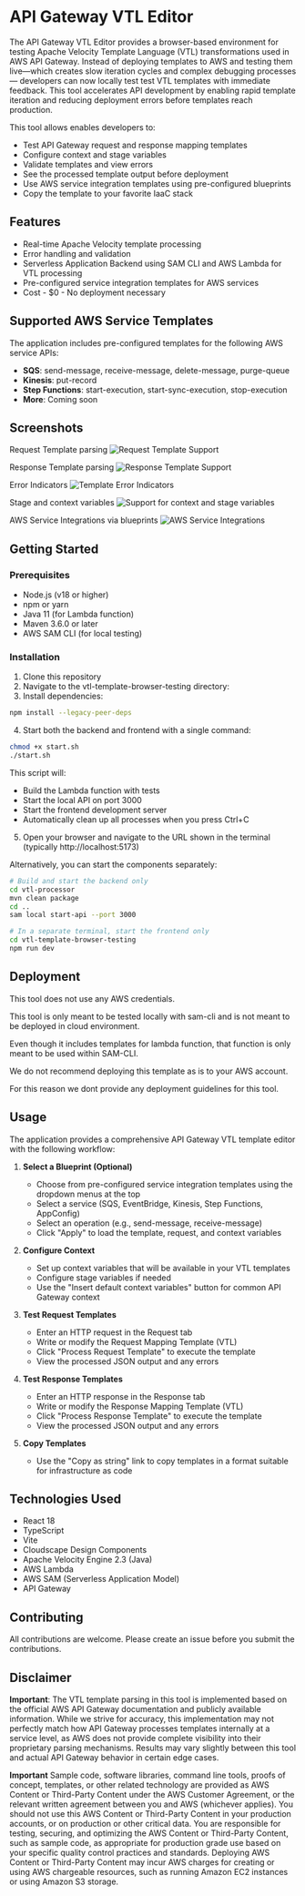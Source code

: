 # API Gateway VTL Editor

The API Gateway VTL Editor provides a browser-based environment for testing Apache Velocity Template Language (VTL) transformations used in AWS API Gateway. Instead of deploying templates to AWS and testing them live—which creates slow iteration cycles and complex debugging processes — developers can now locally test test VTL templates with immediate feedback. This tool accelerates API development by enabling rapid template iteration and reducing deployment errors before templates reach production.

This tool allows enables developers to:

- Test API Gateway request and response mapping templates
- Configure context and stage variables
- Validate templates and view errors
- See the processed template output before deployment
- Use AWS service integration templates using pre-configured blueprints
- Copy the template to your favorite IaaC stack 

## Features

- Real-time Apache Velocity template processing
- Error handling and validation
- Serverless Application Backend using SAM CLI and AWS Lambda for VTL processing 
- Pre-configured service integration templates for AWS services
- Cost - $0 - No deployment necessary

## Supported AWS Service Templates

The application includes pre-configured templates for the following AWS service APIs:

- **SQS**: send-message, receive-message, delete-message, purge-queue
- **Kinesis**: put-record
- **Step Functions**: start-execution, start-sync-execution, stop-execution
- **More**: Coming soon

## Screenshots

Request Template parsing
![Request Template Support](./screenshots/1.png)

Response Template parsing
![Response Template Support](./screenshots/2.png)

Error Indicators
![Template Error Indicators](./screenshots/3.png)

Stage and context variables
![Support for context and stage variables](./screenshots/4.png)

AWS Service Integrations via blueprints
![AWS Service Integrations](./screenshots/5.png)

## Getting Started

### Prerequisites

- Node.js (v18 or higher)
- npm or yarn
- Java 11 (for Lambda function)
- Maven 3.6.0 or later
- AWS SAM CLI (for local testing)

### Installation

1. Clone this repository
2. Navigate to the vtl-template-browser-testing directory:
3. Install dependencies:

```bash
npm install --legacy-peer-deps
```

4. Start both the backend and frontend with a single command:

```bash
chmod +x start.sh
./start.sh
```

This script will:
- Build the Lambda function with tests
- Start the local API on port 3000
- Start the frontend development server
- Automatically clean up all processes when you press Ctrl+C

5. Open your browser and navigate to the URL shown in the terminal (typically http://localhost:5173)

Alternatively, you can start the components separately:

```bash
# Build and start the backend only
cd vtl-processor
mvn clean package
cd ..
sam local start-api --port 3000

# In a separate terminal, start the frontend only
cd vtl-template-browser-testing
npm run dev
```

## Deployment

This tool does not use any AWS credentials.

This tool is only meant to be tested locally with sam-cli and is not meant to be deployed in cloud environment.

Even though it includes templates for lambda function, that function is only meant to be used within SAM-CLI.

We do not recommend deploying this template as is to your AWS account.

For this reason we dont provide any deployment guidelines for this tool.

## Usage

The application provides a comprehensive API Gateway VTL template editor with the following workflow:

1. **Select a Blueprint (Optional)**
   - Choose from pre-configured service integration templates using the dropdown menus at the top
   - Select a service (SQS, EventBridge, Kinesis, Step Functions, AppConfig)
   - Select an operation (e.g., send-message, receive-message)
   - Click "Apply" to load the template, request, and context variables

2. **Configure Context**
   - Set up context variables that will be available in your VTL templates
   - Configure stage variables if needed
   - Use the "Insert default context variables" button for common API Gateway context

3. **Test Request Templates**
   - Enter an HTTP request in the Request tab
   - Write or modify the Request Mapping Template (VTL)
   - Click "Process Request Template" to execute the template
   - View the processed JSON output and any errors

4. **Test Response Templates**
   - Enter an HTTP response in the Response tab
   - Write or modify the Response Mapping Template (VTL)
   - Click "Process Response Template" to execute the template
   - View the processed JSON output and any errors

5. **Copy Templates**
   - Use the "Copy as string" link to copy templates in a format suitable for infrastructure as code

## Technologies Used

- React 18
- TypeScript
- Vite
- Cloudscape Design Components
- Apache Velocity Engine 2.3 (Java)
- AWS Lambda
- AWS SAM (Serverless Application Model)
- API Gateway

## Contributing
All contributions are welcome. Please create an issue before you submit the contributions.

## Disclaimer

**Important**: The VTL template parsing in this tool is implemented based on the official AWS API Gateway documentation and publicly available information. While we strive for accuracy, this implementation may not perfectly match how API Gateway processes templates internally at a service level, as AWS does not provide complete visibility into their proprietary parsing mechanisms. Results may vary slightly between this tool and actual API Gateway behavior in certain edge cases.

**Important** Sample code, software libraries, command line tools, proofs of concept, templates, or other related technology are provided as AWS Content or Third-Party Content under the AWS Customer Agreement, or the relevant written agreement between you and AWS (whichever applies). You should not use this AWS Content or Third-Party Content in your production accounts, or on production or other critical data. You are responsible for testing, securing, and optimizing the AWS Content or Third-Party Content, such as sample code, as appropriate for production grade use based on your specific quality control practices and standards. Deploying AWS Content or Third-Party Content may incur AWS charges for creating or using AWS chargeable resources, such as running Amazon EC2 instances or using Amazon S3 storage.
